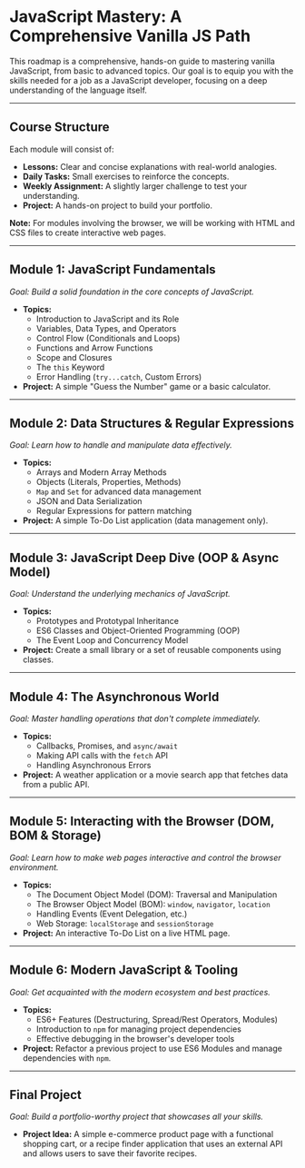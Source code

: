 # JavaScript Mastery: A Comprehensive Vanilla JS Path

This roadmap is a comprehensive, hands-on guide to mastering vanilla JavaScript, from basic to advanced topics. Our goal is to equip you with the skills needed for a job as a JavaScript developer, focusing on a deep understanding of the language itself.

---

## Course Structure

Each module will consist of:
- **Lessons:** Clear and concise explanations with real-world analogies.
- **Daily Tasks:** Small exercises to reinforce the concepts.
- **Weekly Assignment:** A slightly larger challenge to test your understanding.
- **Project:** A hands-on project to build your portfolio.

**Note:** For modules involving the browser, we will be working with HTML and CSS files to create interactive web pages.

---

## Module 1: JavaScript Fundamentals

*Goal: Build a solid foundation in the core concepts of JavaScript.*

- **Topics:**
  - Introduction to JavaScript and its Role
  - Variables, Data Types, and Operators
  - Control Flow (Conditionals and Loops)
  - Functions and Arrow Functions
  - Scope and Closures
  - The `this` Keyword
  - Error Handling (`try...catch`, Custom Errors)
- **Project:** A simple "Guess the Number" game or a basic calculator.

---

## Module 2: Data Structures & Regular Expressions

*Goal: Learn how to handle and manipulate data effectively.*

- **Topics:**
  - Arrays and Modern Array Methods
  - Objects (Literals, Properties, Methods)
  - `Map` and `Set` for advanced data management
  - JSON and Data Serialization
  - Regular Expressions for pattern matching
- **Project:** A simple To-Do List application (data management only).

---

## Module 3: JavaScript Deep Dive (OOP & Async Model)

*Goal: Understand the underlying mechanics of JavaScript.*

- **Topics:**
  - Prototypes and Prototypal Inheritance
  - ES6 Classes and Object-Oriented Programming (OOP)
  - The Event Loop and Concurrency Model
- **Project:** Create a small library or a set of reusable components using classes.

---

## Module 4: The Asynchronous World

*Goal: Master handling operations that don't complete immediately.*

- **Topics:**
  - Callbacks, Promises, and `async/await`
  - Making API calls with the `fetch` API
  - Handling Asynchronous Errors
- **Project:** A weather application or a movie search app that fetches data from a public API.

---

## Module 5: Interacting with the Browser (DOM, BOM & Storage)

*Goal: Learn how to make web pages interactive and control the browser environment.*

- **Topics:**
  - The Document Object Model (DOM): Traversal and Manipulation
  - The Browser Object Model (BOM): `window`, `navigator`, `location`
  - Handling Events (Event Delegation, etc.)
  - Web Storage: `localStorage` and `sessionStorage`
- **Project:** An interactive To-Do List on a live HTML page.

---

## Module 6: Modern JavaScript & Tooling

*Goal: Get acquainted with the modern ecosystem and best practices.*

- **Topics:**
  - ES6+ Features (Destructuring, Spread/Rest Operators, Modules)
  - Introduction to `npm` for managing project dependencies
  - Effective debugging in the browser's developer tools
- **Project:** Refactor a previous project to use ES6 Modules and manage dependencies with `npm`.

---

## Final Project

*Goal: Build a portfolio-worthy project that showcases all your skills.*

- **Project Idea:** A simple e-commerce product page with a functional shopping cart, or a recipe finder application that uses an external API and allows users to save their favorite recipes.